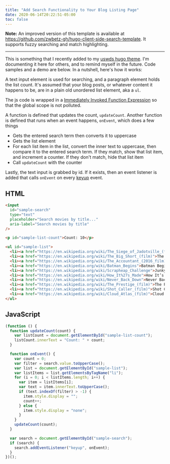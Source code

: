 ```yaml
---
title: "Add Search Functionality to Your Blog Listing Page"
date: 2020-06-14T20:22:51-05:00
toc: false
---
```


**Note:** An improved version of this template is available at <https://github.com/zwbetz-gh/hugo-client-side-search-template>. It supports fuzzy searching and match highlighting.

<!--more-->

---

This is something that I recently added to my [uswds hugo theme](https://github.com/zwbetz-gh/uswds-hugo-theme). I'm documenting it here for others, and to remind myself in the future. Code samples and a demo are below. In a nutshell, here's how it works:

A text input element is used for searching, and a paragraph element holds the list count. It's assumed that your blog posts, or whatever content it happens to be, are in a plain old unordered list element, aka a `ul`.

The js code is wrapped in a [Immediately Invoked Function Expression](https://developer.mozilla.org/en-US/docs/Glossary/IIFE) so that the global scope is not polluted.

A function is defined that updates the count, `updateCount`. Another function is defined that runs when an event happens, `onEvent`, which does a few things
- Gets the entered search term then converts it to uppercase
- Gets the list element
- For each list item in the list, convert the inner text to uppercase, then compare it to the entered search term. If they match, show that list item, and increment a counter. If they don't match, hide that list item
- Call `updateCount` with the counter

Lastly, the text input is grabbed by id. If it exists, then an event listener is added that calls `onEvent` on every [keyup](https://developer.mozilla.org/en-US/docs/Web/API/Document/keyup_event) event.

## HTML

```html
<input
  id="sample-search"
  type="text"
  placeholder="Search movies by title..."
  aria-label="Search movies by title"
/>

<p id="sample-list-count">Count: 10</p>

<ul id="sample-list">
  <li><a href="https://en.wikipedia.org/wiki/The_Siege_of_Jadotville_(film)">The Siege of Jadotville</a></li>
  <li><a href="https://en.wikipedia.org/wiki/The_Big_Short_(film)">The Big Short</a></li>
  <li><a href="https://en.wikipedia.org/wiki/The_Accountant_(2016_film)">The Accountant</a></li>
  <li><a href="https://en.wikipedia.org/wiki/Batman_Begins">Batman Begins</a></li>
  <li><a href="https://en.wikipedia.org/wiki/Scrapheap_Challenge">Junkyard Wars</a></li>
  <li><a href="https://en.wikipedia.org/wiki/How_It%27s_Made">How It’s Made</a></li>
  <li><a href="https://en.wikipedia.org/wiki/Never_Back_Down">Never Back Down</a></li>
  <li><a href="https://en.wikipedia.org/wiki/The_Prestige_(film)">The Prestige</a></li>
  <li><a href="https://en.wikipedia.org/wiki/Shot_Caller_(film)">Shot Caller</a></li>
  <li><a href="https://en.wikipedia.org/wiki/Cloud_Atlas_(film)">Cloud Atlas</a></li>
</ul>
```

## JavaScript

```js
(function () {
  function updateCount(count) {
    var listCount = document.getElementById("sample-list-count");
    listCount.innerText = "Count: " + count;
  }

  function onEvent() {
    var count = 0;
    var filter = search.value.toUpperCase();
    var list = document.getElementById("sample-list");
    var listItems = list.getElementsByTagName("li");
    for (i = 0; i < listItems.length; i++) {
      var item = listItems[i];
      var text = item.innerText.toUpperCase();
      if (text.indexOf(filter) > -1) {
        item.style.display = "";
        count++;
      } else {
        item.style.display = "none";
      }
    }
    updateCount(count);
  }

  var search = document.getElementById("sample-search");
  if (search) {
    search.addEventListener("keyup", onEvent);
  }
})();
```
